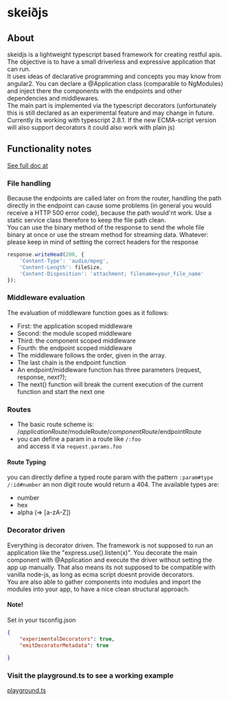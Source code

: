 # skeiðjs

## About
skeidjs is a lightweight typescript based framework for creating restful apis.  
The objective is to have a small driverless and expressive application that can run.  
It uses ideas of declarative programming and concepts you may know from angular2.
You can declare a @Application class (comparable to NgModules) and inject there the
components with the endpoints and other dependencies and middlewares.  
The main part is implemented via the typescript decorators (unfortunately this is 
still declared as an experimental feature and may change in future. 
Currently its working with typescript 2.8.1. If the new ECMA-script version will also support
decorators it could also work with plain js)


## Functionality notes
[See full doc at](https://nilsroesel.github.io/skeidjs/)

### File handling
Because the endpoints are called later on from the router, handling the path directly in the endpoint
can cause some problems (in general you would receive a HTTP 500 error code), because the path would'nt work.
Use a static service class therefore to keep the file path clean.  
You can use the binary method of the response to send the whole file binary at once or use the stream
method for streaming data.
Whatever: please keep in mind of setting the correct headers for the response
```javascript 1.6
response.writeHead(200, {
    'Content-Type': 'audio/mpeg',
    'Content-Length': fileSize,
    'Content-Disposition': 'attachment; filename=your_file_name'
});

```

### Middleware evaluation
The evaluation of middleware function goes as it follows:
- First: the application scoped middleware
- Second: the module scoped middleware
- Third: the component scoped middleware
- Fourth: the endpoint scoped middleware  
- The middleware follows the order, given in the array.  
- The last chain is the endpoint function 
- An endpoint/middleware function has three parameters (request, response, next?);
- The next() function will break the current execution of the current function and start the next one

### Routes
- The basic route scheme is:
/$applicationRoute/$moduleRoute/$componentRoute/$endpointRoute
- you can define a param in a route like `/:foo`  
and access it via `request.params.foo`
#### Route Typing
you can directly define a typed route param with the pattern `:param#type`  
`/:id#number` an non digit route would return a 404. 
The available types are:
- number  
- hex
- alpha (=> [a-zA-Z])

### Decorator driven
Everything is decorator driven. The framework is not supposed to run an application like
the "express.use().listen(x)". You decorate the main component with @Application and execute
the driver without setting the app up manually. That also means its not supposed to be compatible 
with vanilla node-js, as long as ecma script doesnt provide decorators.  
You are also able to gather components into modules and import the modules into your app, to have a nice clean structural approach. 

#### Note!
Set in your tsconfig.json
```json
{  
    "experimentalDecorators": true,
    "emitDecoratorMetadata": true
    
}
```
### Visit the playground.ts to see a working example
[playground.ts](https://github.com/nilsroesel/skeidjs/blob/master/src/playground.ts)


   

 
